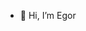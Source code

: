 - 👋 Hi, I’m Egor

<!---
EgorGrib/EgorGrib is a ✨ special ✨ repository because its `README.md` (this file) appears on your GitHub profile.
You can click the Preview link to take a look at your changes.
--->
